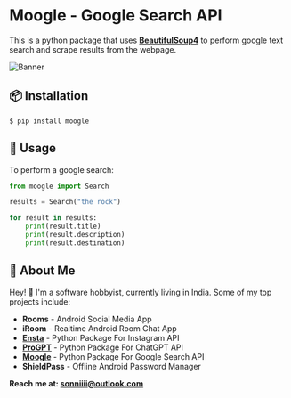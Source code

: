 # Moogle - Google Search API
This is a python package that uses [**BeautifulSoup4**](https://pypi.org/project/beautifulsoup4/) to perform google text search and scrape results from the webpage.

![Banner]()

## 📦 Installation
```shell
$ pip install moogle
```

## 🚀 Usage
To perform a google search:
```python
from moogle import Search

results = Search("the rock")

for result in results:
    print(result.title)
    print(result.description)
    print(result.destination)
```

## 🧔 About Me
Hey! 👋 I'm a software hobbyist, currently living in India. Some of my top projects include:

- **Rooms** - Android Social Media App
- **iRoom** - Realtime Android Room Chat App
- [**Ensta**](https://github.com/diezo/ensta) - Python Package For Instagram API
- [**ProGPT**](https://github.com/diezo/progpt) - Python Package For ChatGPT API
- [**Moogle**](https://github.com/diezo/moogle) - Python Package For Google Search API
- **ShieldPass** - Offline Android Password Manager

**Reach me at: sonniiii@outlook.com**
